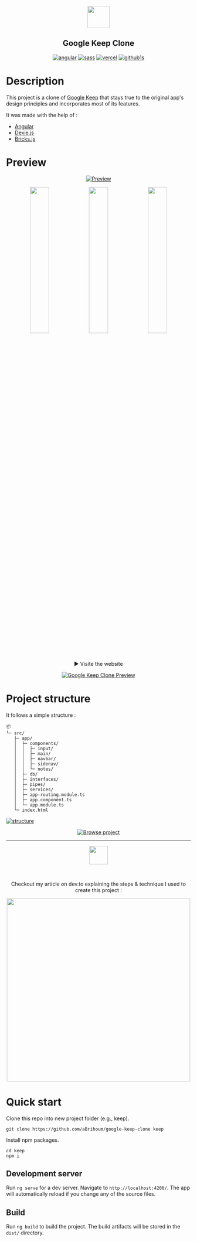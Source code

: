 <div align="center">
  <img width="60" src="https://i.ibb.co/8jjMHSG/keep-logo.webp">

## Google Keep Clone

[![angular](https://img.shields.io/badge/Angular-DD0031?style=for-the-badge&logo=angular)](https://angular.io/) [![sass](https://img.shields.io/badge/Sass-CC6699?style=for-the-badge&logo=sass&logoColor=white)](https://sass-lang.com/) [![vercel](https://img.shields.io/badge/Vercel-preview%20online-green?style=for-the-badge&logo=vercel)](https://google-keep-clone-lovat.vercel.app/) [![github1s](https://img.shields.io/badge/github1s-View%20project-blue?style=for-the-badge&logo=github)](https://github1s.com/aBrihoum/google-keep-clone/blob/HEAD/src/app/app.module.ts)

</div>

# Description

This project is a clone of [Google Keep](https://keep.google.com/) that stays true to the original app's design principles and incorporates most of its features.

It was made with the help of :

- [Angular](https://angular.io/)
- [Dexie.js](https://dexie.org/)
- [Bricks.js](https://github.com/callmecavs/bricks.js/)

# Preview

<div align="center">

[![Preview](https://i.ibb.co/yyMYPCf/youtube-cover.webp)](https://www.youtube.com/watch?v=FPJamYMh-As)

<img src="https://i.ibb.co/smykqgH/prev1.webp" width="32%"><img src="https://i.ibb.co/wpqZhQ0/prev2.webp" width="32%"><img src="https://i.ibb.co/rQpS8Yv/prev3.webp" width="32%">

<br/>

▶ Visite the website

[![Google Keep Clone Preview](https://img.shields.io/badge/Vercel-preview%20online-green?style=for-the-badge&logo=vercel)](https://google-keep-clone-lovat.vercel.app/)

</div>

# Project structure

It follows a simple structure :

```
📦
└─ src/
   ├─ app/
   │  ├─ components/
   │  │  ├─ input/
   │  │  ├─ main/
   │  │  ├─ navbar/
   │  │  ├─ sidenav/
   │  │  └─ notes/
   │  ├─ db/
   │  ├─ interfaces/
   │  ├─ pipes/
   │  ├─ services/
   │  ├─ app-routing.module.ts
   │  ├─ app.component.ts
   │  └─ app.module.ts
   └─ index.html
```

[![structure](https://i.imgur.com/mFhehjb.png)](https://github1s.com/aBrihoum/google-keep-clone/blob/HEAD/src/app/app.module.ts)

<div align="center">

[![Browse project](https://img.shields.io/badge/github1s-Browse%20project-blue?style=for-the-badge&logo=github)](https://github1s.com/aBrihoum/google-keep-clone/blob/HEAD/src/app/app.module.ts)

</div>

---

<div align="center">
<img width="50" src="https://practicaldev-herokuapp-com.freetls.fastly.net/assets/devlogo-pwa-512.png">

$~$

Checkout my article on dev.to explaining the steps & technique I used to create this project :

[<img width="500" src="https://i.ibb.co/jy9sJrF/dev-to.webp">](https://dev.to/brihoum/i-made-a-google-keep-clone-with-most-of-its-features-using-angular-2bla)

</div>

# Quick start

Clone this repo into new project folder (e.g., keep).

```
git clone https://github.com/aBrihoum/google-keep-clone keep
```

Install npm packages.

```
cd keep
npm i
```

## Development server

Run `ng serve` for a dev server. Navigate to `http://localhost:4200/`. The app will automatically reload if you change any of the source files.

## Build

Run `ng build` to build the project. The build artifacts will be stored in the `dist/` directory.
